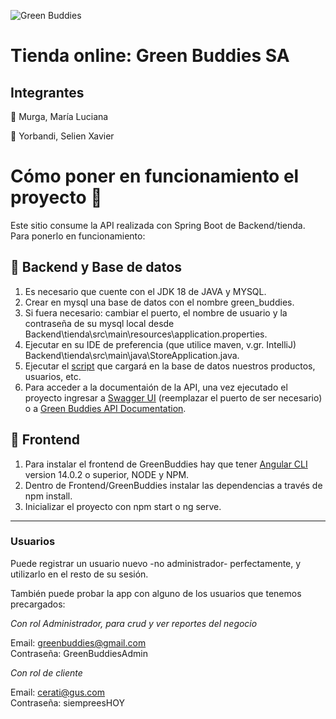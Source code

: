 ![Green Buddies](https://i.ibb.co/9ykvZTJ/green-Buddies-Logo.png)
# Tienda online: Green Buddies SA  
 
## Integrantes  


🌱 Murga, María Luciana   

🌱 Yorbandi, Selien Xavier



# Cómo poner en funcionamiento el proyecto 🌱

Este sitio consume la API realizada con Spring Boot de Backend/tienda. Para ponerlo en funcionamiento:

## 🌱 Backend y Base de datos
1. Es necesario que cuente con el JDK 18 de JAVA y MYSQL.
2. Crear en mysql una base de datos con el nombre green_buddies.
3. Si fuera necesario: cambiar el puerto, el nombre de usuario y la contraseña de su mysql local desde Backend\tienda\src\main\resources\application.properties.  
4. Ejecutar en su IDE de preferencia (que utilice maven, v.gr. IntelliJ) Backend\tienda\src\main\java\StoreApplication.java.
5. Ejecutar el [script](https://github.com/PPROF2-2022ProgWeb/g27-aula1-tiendaonline-g27/blob/main/Especificaciones/script-bd.sql) que cargará en la base de datos nuestros productos, usuarios, etc.  
6. Para acceder a la documentaión de la API, una vez ejecutado el proyecto ingresar a [Swagger UI](http://localhost:8081/swagger-ui/index.html) (reemplazar el puerto de ser necesario) o a [Green Buddies API Documentation](https://github.com/PPROF2-2022ProgWeb/g27-aula1-tiendaonline-g27/blob/main/Backend/tienda/src/main/resources/api/store.json).

## 🌱 Frontend

1. Para instalar el frontend de GreenBuddies hay que tener [Angular CLI](https://github.com/angular/angular-cli) version 14.0.2 o superior, NODE y NPM.
2. Dentro de Frontend/GreenBuddies instalar las dependencias a través de npm install.  
3. Inicializar el proyecto con npm start o ng serve.

-----------------------------------------------

### Usuarios

Puede registrar un usuario nuevo -no administrador- perfectamente, y utilizarlo en el resto de su sesión.

También puede probar la app con alguno de los usuarios que tenemos precargados:

*Con rol Administrador, para crud y ver reportes del negocio*

Email:   greenbuddies@gmail.com  
Contraseña:   GreenBuddiesAdmin

*Con rol de cliente*

Email:   cerati@gus.com  
Contraseña:   siempreesHOY


